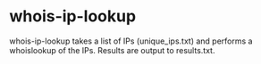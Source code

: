 # whois-ip-lookup

whois-ip-lookup takes a list of IPs (unique_ips.txt) and performs a whoislookup of the IPs.  Results are output to results.txt.
